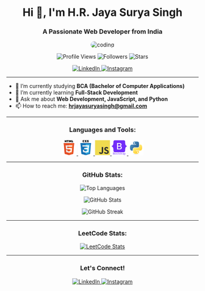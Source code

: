 <h1 align="center">Hi 👋, I'm H.R. Jaya Surya Singh</h1>
<h3 align="center">A Passionate Web Developer from India</h3>

<p align="center">
  <img src="https://miro.medium.com/v2/resize:fit:1358/1*kIacWWXjfYBFXqIXhIuCXQ.gif" alt="coding" width="350" style="border-radius:10px;"/>
</p>

<p align="center">
  <img src="https://komarev.com/ghpvc/?username=hrjayasuryasingh9&label=Profile%20views&color=0e75b6&style=flat" alt="Profile Views" />
  <img src="https://img.shields.io/github/followers/hrjayasuryasingh9?label=Followers&style=social" alt="Followers" />
  <img src="https://img.shields.io/github/stars/hrjayasuryasingh9?label=Stars&style=social" alt="Stars" />
</p>

<p align="center">
  <a href="https://www.linkedin.com/in/hr-jaya-surya-singh-42693927b/" target="_blank">
    <img src="https://img.shields.io/badge/LinkedIn-%230077B5.svg?style=for-the-badge&logo=linkedin&logoColor=white" alt="LinkedIn"/>
  </a>
  <a href="https://instagram.com/___iam_surya" target="_blank">
    <img src="https://img.shields.io/badge/Instagram-%23E4405F.svg?style=for-the-badge&logo=instagram&logoColor=white" alt="Instagram"/>
  </a>
</p>

---

- 🔭 I’m currently studying **BCA (Bachelor of Computer Applications)**
- 🌱 I’m currently learning **Full-Stack Development**
- 💬 Ask me about **Web Development, JavaScript, and Python**
- 📫 How to reach me: **hrjayasuryasingh@gmail.com**

---

<h3 align="center">Languages and Tools:</h3>
<p align="center">
  <a href="https://developer.mozilla.org/en-US/docs/Web/HTML" target="_blank" rel="noreferrer">
    <img src="https://raw.githubusercontent.com/devicons/devicon/master/icons/html5/html5-original-wordmark.svg" alt="HTML5" width="40" height="40"/>
  </a>
  <a href="https://www.w3schools.com/css/" target="_blank" rel="noreferrer">
    <img src="https://raw.githubusercontent.com/devicons/devicon/master/icons/css3/css3-original-wordmark.svg" alt="CSS3" width="40" height="40"/>
  </a>
  <a href="https://developer.mozilla.org/en-US/docs/Web/JavaScript" target="_blank" rel="noreferrer">
    <img src="https://raw.githubusercontent.com/devicons/devicon/master/icons/javascript/javascript-original.svg" alt="JavaScript" width="40" height="40"/>
  </a>
  <a href="https://getbootstrap.com" target="_blank" rel="noreferrer">
    <img src="https://raw.githubusercontent.com/devicons/devicon/master/icons/bootstrap/bootstrap-plain-wordmark.svg" alt="Bootstrap" width="40" height="40"/>
  </a>
  <a href="https://www.python.org" target="_blank" rel="noreferrer">
    <img src="https://raw.githubusercontent.com/devicons/devicon/master/icons/python/python-original.svg" alt="Python" width="40" height="40"/>
  </a>
</p>

---

<h3 align="center">GitHub Stats:</h3>
<p align="center">
  <img src="https://github-readme-stats.vercel.app/api/top-langs?username=hrjayasuryasingh9&show_icons=true&locale=en&layout=compact&theme=radical" alt="Top Languages" />
</p>
<p align="center">
  <img src="https://github-readme-stats.vercel.app/api?username=hrjayasuryasingh9&show_icons=true&locale=en&theme=radical" alt="GitHub Stats" />
</p>
<p align="center">
  <img src="https://github-readme-streak-stats.herokuapp.com/?user=hrjayasuryasingh9&theme=radical" alt="GitHub Streak" />
</p>

---

<h3 align="center">LeetCode Stats:</h3>
<p align="center">
  <a href="https://leetcode.com/hr_jayasurya_singh/" target="_blank">
    <img src="https://leetcode-stats-api.herokuapp.com/hr_jayasurya_singh" alt="LeetCode Stats" />
  </a>
</p>

---

<h3 align="center">Let's Connect!</h3>
<p align="center">
  <a href="https://www.linkedin.com/in/hr-jaya-surya-singh-42693927b/" target="_blank">
    <img src="https://img.shields.io/badge/LinkedIn-%230077B5.svg?style=for-the-badge&logo=linkedin&logoColor=white" alt="LinkedIn"/>
  </a>
  <a href="https://instagram.com/___iam_surya" target="_blank">
    <img src="https://img.shields.io/badge/Instagram-%23E4405F.svg?style=for-the-badge&logo=instagram&logoColor=white" alt="Instagram"/>
  </a>
</p>
